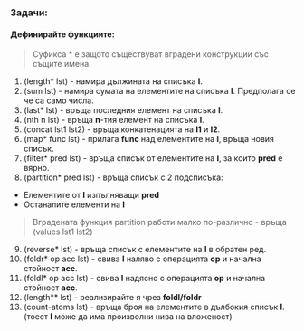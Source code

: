 ### Задачи:
#### Дефинирайте функциите:

> Суфикса * е защото съществуват вградени конструкции със същите имена.
1. (length* lst) - намира дължината на списъка **l**.
1. (sum lst) - намира сумата на елементите на списъка **l**. Предполага се че са само числа.
1. (last* lst) - връща последния елемент на списъка **l**.
1. (nth n lst) - връща **n**-тия елемент на списъка **l**.
1. (concat lst1 lst2) - връща конкатенацията на **l1** и **l2**.
1. (map* func lst) - прилага **func** над елементите на **l**, връща новия списък.
1. (filter* pred lst) - връща списък от елементите на **l**, за които **pred** е вярно.
1. (partition* pred lst) - връща списък с 2 подсписъка:  
  - Елементите от **l** изпълняващи **pred**
  - Останалите елементи на **l**
> Вградената функция partition работи малко по-различно - връща (values lst1 lst2)
9. (reverse* lst) - връща списък с елементите на **l** в обратен ред.
1. (foldr* op acc lst) - свива **l** наляво с операцията **op** и начална стойност **acc**.
1. (foldl* op acc lst) - свива **l** надясно с операцията **op** и начална стойност **acc**.
1. (length** lst) - реализирайте я чрез **foldl/foldr**
1. (count-atoms lst) - връща броя на елементите в дълбокия списък **l**.  
  (тоест **l** може да има произволни нива на вложеност)

